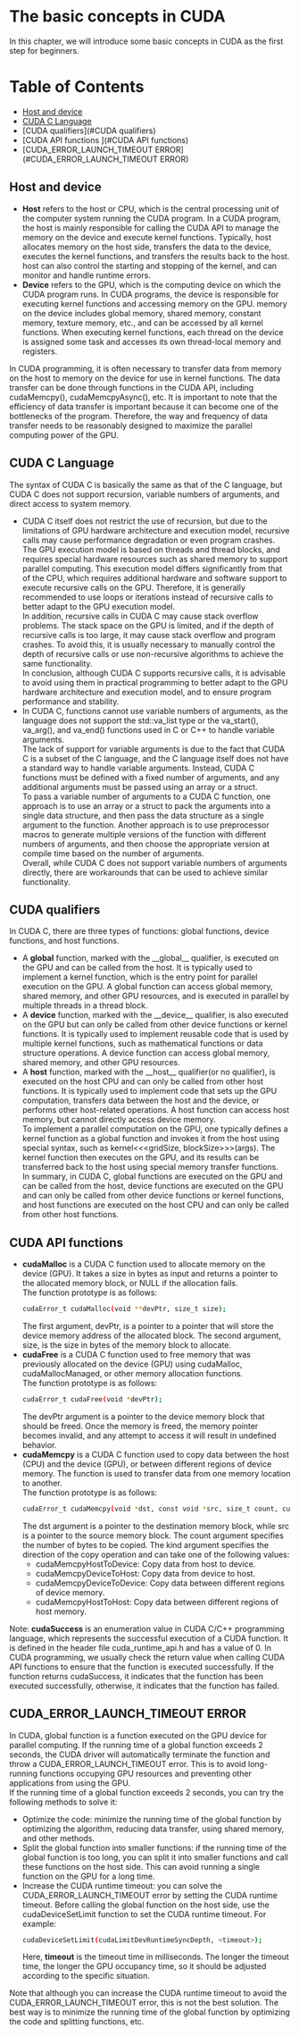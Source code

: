 # The basic concepts in CUDA  
In this chapter, we will introduce some basic concepts in CUDA as the first step for beginners.  

# Table of Contents

- [Host and device](#host-and-device)
- [CUDA C Language](#CUDA-C-Language)
- [CUDA qualifiers](#CUDA qualifiers)
- [CUDA API functions ](#CUDA API functions)
- [CUDA_ERROR_LAUNCH_TIMEOUT ERROR](#CUDA_ERROR_LAUNCH_TIMEOUT ERROR)

## Host and device  
- __Host__ refers to the host or CPU, which is the central processing unit of the computer system running the CUDA program. In a CUDA program, the host is mainly responsible for calling the CUDA API to manage the memory on the device and execute kernel functions. Typically, host allocates memory on the host side, transfers the data to the device, executes the kernel functions, and transfers the results back to the host. host can also control the starting and stopping of the kernel, and can monitor and handle runtime errors.  
- __Device__ refers to the GPU, which is the computing device on which the CUDA program runs. In CUDA programs, the device is responsible for executing kernel functions and accessing memory on the GPU. memory on the device includes global memory, shared memory, constant memory, texture memory, etc., and can be accessed by all kernel functions. When executing kernel functions, each thread on the device is assigned some task and accesses its own thread-local memory and registers.  

In CUDA programming, it is often necessary to transfer data from memory on the host to memory on the device for use in kernel functions. The data transfer can be done through functions in the CUDA API, including cudaMemcpy(), cudaMemcpyAsync(), etc. It is important to note that the efficiency of data transfer is important because it can become one of the bottlenecks of the program. Therefore, the way and frequency of data transfer needs to be reasonably designed to maximize the parallel computing power of the GPU.  

## CUDA C Language  
The syntax of CUDA C is basically the same as that of the C language, but CUDA C does not support recursion, variable numbers of arguments, and direct access to system memory.
- CUDA C itself does not restrict the use of recursion, but due to the limitations of GPU hardware architecture and execution model, recursive calls may cause performance degradation or even program crashes.  
The GPU execution model is based on threads and thread blocks, and requires special hardware resources such as shared memory to support parallel computing. This execution model differs significantly from that of the CPU, which requires additional hardware and software support to execute recursive calls on the GPU. Therefore, it is generally recommended to use loops or iterations instead of recursive calls to better adapt to the GPU execution model.  
In addition, recursive calls in CUDA C may cause stack overflow problems. The stack space on the GPU is limited, and if the depth of recursive calls is too large, it may cause stack overflow and program crashes. To avoid this, it is usually necessary to manually control the depth of recursive calls or use non-recursive algorithms to achieve the same functionality.  
In conclusion, although CUDA C supports recursive calls, it is advisable to avoid using them in practical programming to better adapt to the GPU hardware architecture and execution model, and to ensure program performance and stability.    
- In CUDA C, functions cannot use variable numbers of arguments, as the language does not support the std::va_list type or the va_start(), va_arg(), and va_end() functions used in C or C++ to handle variable arguments.  
The lack of support for variable arguments is due to the fact that CUDA C is a subset of the C language, and the C language itself does not have a standard way to handle variable arguments. Instead, CUDA C functions must be defined with a fixed number of arguments, and any additional arguments must be passed using an array or a struct.  
To pass a variable number of arguments to a CUDA C function, one approach is to use an array or a struct to pack the arguments into a single data structure, and then pass the data structure as a single argument to the function. Another approach is to use preprocessor macros to generate multiple versions of the function with different numbers of arguments, and then choose the appropriate version at compile time based on the number of arguments.  
Overall, while CUDA C does not support variable numbers of arguments directly, there are workarounds that can be used to achieve similar functionality.  

## CUDA qualifiers  
In CUDA C, there are three types of functions: global functions, device functions, and host functions.  
- A __global__ function, marked with the __global\_\_ qualifier, is executed on the GPU and can be called from the host. It is typically used to implement a kernel function, which is the entry point for parallel execution on the GPU. A global function can access global memory, shared memory, and other GPU resources, and is executed in parallel by multiple threads in a thread block.  
- A __device__ function, marked with the __device\_\_ qualifier, is also executed on the GPU but can only be called from other device functions or kernel functions. It is typically used to implement reusable code that is used by multiple kernel functions, such as mathematical functions or data structure operations. A device function can access global memory, shared memory, and other GPU resources.  
- A __host__ function, marked with the __host\_\_ qualifier(or no qualifier), is executed on the host CPU and can only be called from other host functions. It is typically used to implement code that sets up the GPU computation, transfers data between the host and the device, or performs other host-related operations. A host function can access host memory, but cannot directly access device memory.  
To implement a parallel computation on the GPU, one typically defines a kernel function as a global function and invokes it from the host using special syntax, such as kernel<<<gridSize, blockSize>>>(args). The kernel function then executes on the GPU, and its results can be transferred back to the host using special memory transfer functions.  
In summary, in CUDA C, global functions are executed on the GPU and can be called from the host, device functions are executed on the GPU and can only be called from other device functions or kernel functions, and host functions are executed on the host CPU and can only be called from other host functions.  

## CUDA API functions  
- __cudaMalloc__ is a CUDA C function used to allocate memory on the device (GPU). It takes a size in bytes as input and returns a pointer to the allocated memory block, or NULL if the allocation fails.  
The function prototype is as follows:
    ```bash
    cudaError_t cudaMalloc(void **devPtr, size_t size);
    ```  
    The first argument, devPtr, is a pointer to a pointer that will store the device memory address of the allocated block. The second argument, size, is the size in bytes of the memory block to allocate.  
- __cudaFree__ is a CUDA C function used to free memory that was previously allocated on the device (GPU) using cudaMalloc, cudaMallocManaged, or other memory allocation functions.  
The function prototype is as follows:  
    ```bash
    cudaError_t cudaFree(void *devPtr);
    ```  
    The devPtr argument is a pointer to the device memory block that should be freed. Once the memory is freed, the memory pointer becomes invalid, and any attempt to access it will result in undefined behavior.  
- __cudaMemcpy__ is a CUDA C function used to copy data between the host (CPU) and the device (GPU), or between different regions of device memory. The function is used to transfer data from one memory location to another.  
The function prototype is as follows:  
    ```bash
    cudaError_t cudaMemcpy(void *dst, const void *src, size_t count, cudaMemcpyKind kind);
    ```
    The dst argument is a pointer to the destination memory block, while src is a pointer to the source memory block. The count argument specifies the number of bytes to be copied. The kind argument specifies the direction of the copy operation and can take one of the following values:  
    - cudaMemcpyHostToDevice: Copy data from host to device.  
    - cudaMemcpyDeviceToHost: Copy data from device to host. 
    - cudaMemcpyDeviceToDevice: Copy data between different regions of device memory.  
    - cudaMemcpyHostToHost: Copy data between different regions of host memory.  
    
Note: __cudaSuccess__ is an enumeration value in CUDA C/C++ programming language, which represents the successful execution of a CUDA function. It is defined in the header file cuda_runtime_api.h and has a value of 0. In CUDA programming, we usually check the return value when calling CUDA API functions to ensure that the function is executed successfully. If the function returns cudaSuccess, it indicates that the function has been executed successfully, otherwise, it indicates that the function has failed.  

## CUDA_ERROR_LAUNCH_TIMEOUT ERROR   
In CUDA, global function is a function executed on the GPU device for parallel computing. If the running time of a global function exceeds 2 seconds, the CUDA driver will automatically terminate the function and throw a CUDA_ERROR_LAUNCH_TIMEOUT error. This is to avoid long-running functions occupying GPU resources and preventing other applications from using the GPU.  
If the running time of a global function exceeds 2 seconds, you can try the following methods to solve it:  
- Optimize the code: minimize the running time of the global function by optimizing the algorithm, reducing data transfer, using shared memory, and other methods.  
- Split the global function into smaller functions: if the running time of the global function is too long, you can split it into smaller functions and call these functions on the host side. This can avoid running a single function on the GPU for a long time.  
- Increase the CUDA runtime timeout: you can solve the CUDA_ERROR_LAUNCH_TIMEOUT error by setting the CUDA runtime timeout. Before calling the global function on the host side, use the cudaDeviceSetLimit function to set the CUDA runtime timeout. For example:
    ```bash
    cudaDeviceSetLimit(cudaLimitDevRuntimeSyncDepth, <timeout>);
    ```
    Here, __timeout__ is the timeout time in milliseconds. The longer the timeout time, the longer the GPU occupancy time, so it should be adjusted according to the specific situation.  

Note that although you can increase the CUDA runtime timeout to avoid the CUDA_ERROR_LAUNCH_TIMEOUT error, this is not the best solution. The best way is to minimize the running time of the global function by optimizing the code and splitting functions, etc.


